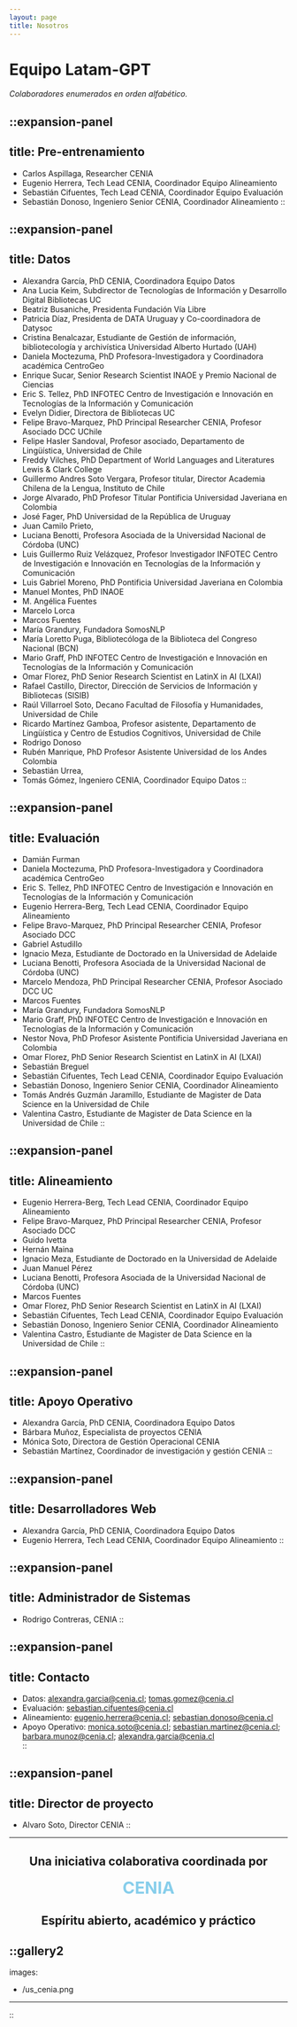 ```yaml
---
layout: page
title: Nosotros
---
```


# Equipo Latam-GPT

*Colaboradores enumerados en orden alfabético.*

::expansion-panel
---
title: Pre-entrenamiento
---
  - Carlos Aspillaga, Researcher CENIA
  - Eugenio Herrera, Tech Lead CENIA, Coordinador Equipo Alineamiento
  - Sebastián Cifuentes, Tech Lead CENIA, Coordinador Equipo Evaluación
  - Sebastián Donoso, Ingeniero Senior CENIA, Coordinador Alineamiento
::

::expansion-panel
---
title: Datos
---
  - Alexandra García, PhD CENIA, Coordinadora Equipo Datos
  - Ana Lucia Keim, Subdirector de Tecnologías de Información y Desarrollo Digital Bibliotecas UC
  - Beatriz Busaniche, Presidenta Fundación Vía Libre
  - Patricia Díaz, Presidenta de DATA Uruguay y Co-coordinadora de Datysoc
  - Cristina Benalcazar, Estudiante de Gestión de información, bibliotecología y archivística Universidad Alberto Hurtado (UAH) 
  - Daniela Moctezuma, PhD Profesora-Investigadora y Coordinadora académica CentroGeo
  - Enrique Sucar, Senior Research Scientist INAOE y Premio Nacional de Ciencias
  - Eric S. Tellez, PhD INFOTEC Centro de Investigación e Innovación en Tecnologías de la Información y Comunicación
  - Evelyn Didier, Directora de Bibliotecas UC
  - Felipe Bravo-Marquez, PhD Principal Researcher CENIA, Profesor Asociado DCC UChile
  - Felipe Hasler Sandoval, Profesor asociado, Departamento de Lingüística, Universidad de Chile
  - Freddy Vilches, PhD Department of World Languages and Literatures Lewis & Clark College
  - Guillermo Andres Soto Vergara, Profesor titular, Director Academia Chilena de la Lengua, Instituto de Chile
  - Jorge Alvarado, PhD Profesor Titular Pontificia Universidad Javeriana en Colombia
  - José Fager, PhD Universidad de la República de Uruguay
  - Juan Camilo Prieto, 
  - Luciana Benotti, Profesora Asociada de la Universidad Nacional de Córdoba (UNC)
  - Luis Guillermo Ruiz Velázquez, Profesor Investigador INFOTEC Centro de Investigación e Innovación en Tecnologías de la Información y Comunicación
  - Luis Gabriel Moreno, PhD Pontificia Universidad Javeriana en Colombia
  - Manuel Montes, PhD INAOE
  - M. Angélica Fuentes
  - Marcelo Lorca 
  - Marcos Fuentes
  - María Grandury, Fundadora SomosNLP
  - María Loretto Puga, Bibliotecóloga de la Biblioteca del Congreso Nacional (BCN)
  - Mario Graff, PhD INFOTEC Centro de Investigación e Innovación en Tecnologías de la Información y Comunicación
  - Omar Florez, PhD Senior Research Scientist en LatinX in AI (LXAI)
  - Rafael Castillo, Director, Dirección de Servicios de Información y Bibliotecas (SISIB)
  - Raúl Villarroel Soto, Decano Facultad de Filosofía y Humanidades, Universidad de Chile
  - Ricardo Martínez Gamboa, Profesor asistente, Departamento de Lingüística y Centro de Estudios Cognitivos, Universidad de Chile 
  - Rodrigo Donoso
  - Rubén Manrique, PhD Profesor Asistente Universidad de los Andes Colombia
  - Sebastián Urrea, 
  - Tomás Gómez, Ingeniero CENIA, Coordinador Equipo Datos
::

::expansion-panel
---
title: Evaluación
---
  - Damián Furman
  - Daniela Moctezuma, PhD Profesora-Investigadora y Coordinadora académica CentroGeo
  - Eric S. Tellez, PhD INFOTEC Centro de Investigación e Innovación en Tecnologías de la Información y Comunicación
  - Eugenio Herrera-Berg, Tech Lead CENIA, Coordinador Equipo Alineamiento
  - Felipe Bravo-Marquez, PhD Principal Researcher CENIA, Profesor Asociado DCC
  - Gabriel Astudillo
  - Ignacio Meza, Estudiante de Doctorado en la Universidad de Adelaide
  - Luciana Benotti, Profesora Asociada de la Universidad Nacional de Córdoba (UNC)
  - Marcelo Mendoza, PhD Principal Researcher CENIA, Profesor Asociado DCC UC
  - Marcos Fuentes
  - María Grandury, Fundadora SomosNLP
  - Mario Graff, PhD INFOTEC Centro de Investigación e Innovación en Tecnologías de la Información y Comunicación
  - Nestor Nova, PhD Profesor Asistente Pontificia Universidad Javeriana en Colombia
  - Omar Florez, PhD Senior Research Scientist en LatinX in AI (LXAI)
  - Sebastián Breguel
  - Sebastián Cifuentes, Tech Lead CENIA, Coordinador Equipo Evaluación
  - Sebastián Donoso, Ingeniero Senior CENIA, Coordinador Alineamiento
  - Tomás Andrés Guzmán Jaramillo, Estudiante de Magister de Data Science en la Universidad de Chile
  - Valentina Castro, Estudiante de Magister de Data Science en la Universidad de Chile
::

::expansion-panel
---
title: Alineamiento
---
  - Eugenio Herrera-Berg, Tech Lead CENIA, Coordinador Equipo Alineamiento
  - Felipe Bravo-Marquez, PhD Principal Researcher CENIA, Profesor Asociado DCC
  - Guido Ivetta
  - Hernán Maina
  - Ignacio Meza, Estudiante de Doctorado en la Universidad de Adelaide
  - Juan Manuel Pérez
  - Luciana Benotti, Profesora Asociada de la Universidad Nacional de Córdoba (UNC)
  - Marcos Fuentes
  - Omar Florez, PhD Senior Research Scientist en LatinX in AI (LXAI)
  - Sebastián Cifuentes, Tech Lead CENIA, Coordinador Equipo Evaluación
  - Sebastián Donoso, Ingeniero Senior CENIA, Coordinador Alineamiento
  - Valentina Castro, Estudiante de Magister de Data Science en la Universidad de Chile
::

::expansion-panel
---
title: Apoyo Operativo
---
  - Alexandra García, PhD CENIA, Coordinadora Equipo Datos
  - Bárbara Muñoz, Especialista de proyectos CENIA
  - Mónica Soto, Directora de Gestión Operacional CENIA
  - Sebastián Martínez, Coordinador de investigación y gestión CENIA
::

::expansion-panel
---
title: Desarrolladores Web
---
  - Alexandra García, PhD CENIA, Coordinadora Equipo Datos
  - Eugenio Herrera, Tech Lead CENIA, Coordinador Equipo Alineamiento
::

::expansion-panel
---
title: Administrador de Sistemas
---
  - Rodrigo Contreras, CENIA
::

::expansion-panel
---
title: Contacto
---
  - Datos: alexandra.garcia@cenia.cl; tomas.gomez@cenia.cl 
  - Evaluación: sebastian.cifuentes@cenia.cl 
  - Alineamiento: eugenio.herrera@cenia.cl; sebastian.donoso@cenia.cl 
  - Apoyo Operativo: monica.soto@cenia.cl; sebastian.martinez@cenia.cl; barbara.munoz@cenia.cl; alexandra.garcia@cenia.cl     
::

::expansion-panel
---
title: Director de proyecto
---
  - Alvaro Soto, Director CENIA
::

---

<div style="text-align: center;">

## Una iniciativa colaborativa coordinada por 
<a href="https://www.cenia.cl/" target="_blank" rel="noopener noreferrer" style="text-decoration: none;">
  <strong>
    <span style="font-size: 30px; color: #87CEEB;">CENIA
    </span>
  </strong>
</a>

## Espíritu abierto, académico y práctico

</div>

::gallery2
---
images:
  - /us_cenia.png
---
::